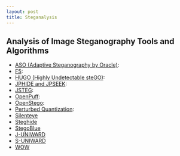 ```yaml
---
layout: post
title: Steganalysis
---
```


## Analysis of Image Steganography Tools and Algorithms

- [ASO (Adaptive Steganography by Oracle)](http://hal-lirmm.ccsd.cnrs.fr/lirmm-00838993/file/ASO_soumis.pdf):
- [F5](http://code.google.com/p/f5-steganography/):
- [HUGO (Highly Undetectable steGO)](http://dde.binghamton.edu/download/stego_algorithms/download/HUGO_bounding_linux_make_v10.tar.gz):
- [JPHIDE and JPSEEK](http://linux01.gwdg.de/~alatham/stego.html):
- [JSTEG](http://zooid.org/~paul/crypto/jsteg/):
- [OpenPuff](http://embeddedsw.net/OpenPuff_Steganography_Home.html):
- [OpenStego](http://www.openstego.info/):
- [Perturbed Quantization](http://dde.binghamton.edu/download/pq/):
- [Silenteye](http://www.silenteye.org/)
- [Steghide](http://steghide.sourceforge.net/)
- [StegoBlue](https://github.com/oni49/stegoBlue)
- [J-UNIWARD](http://dde.binghamton.edu/download/stego_algorithms/download/J-UNIWARD_linux_make_v11.tar.gz)
- [S-UNIWARD](http://dde.binghamton.edu/download/stego_algorithms/download/S-UNIWARD_linux_make_v10.tar.gz)
- [WOW](http://dde.binghamton.edu/download/stego_algorithms/download/WOW_linux_make_v10.tar.gz)
